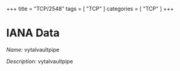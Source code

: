 +++
title = "TCP/2548"
tags = [ "TCP" ]
categories = [ "TCP" ]
+++

# IANA Data

_Name:_ vytalvaultpipe

_Description:_ vytalvaultpipe

